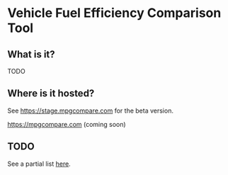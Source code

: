# Vehicle Fuel Efficiency Comparison Tool

## What is it?

TODO

## Where is it hosted?

See https://stage.mpgcompare.com for the beta version.

https://mpgcompare.com (coming soon)

## TODO

See a partial list [here](https://github.com/gbryan/mpg/blob/master/frontend/src/App.js#L15).
